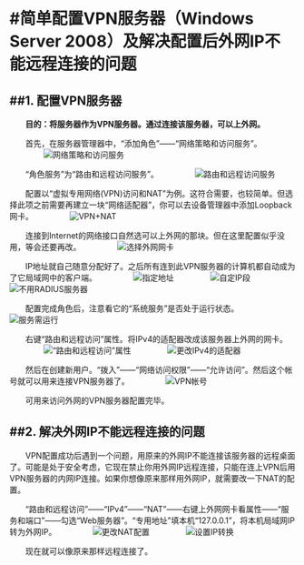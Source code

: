 #简单配置VPN服务器（Windows Server 2008）及解决配置后外网IP不能远程连接的问题
==
##1. 配置VPN服务器
--
　　**目的：将服务器作为VPN服务器。通过连接该服务器，可以上外网。**
  
　　首先，在服务器管理器中，“添加角色”——“网络策略和访问服务”。
　　
　　![网络策略和访问服务](https://raw.githubusercontent.com/tjcccc/tjcccc.github.io/master/blog/attachments/1412/vpn-01.png)

　　“角色服务”为“路由和远程访问服务”。
　　
　　![路由和远程访问服务](https://raw.githubusercontent.com/tjcccc/tjcccc.github.io/master/blog/attachments/1412/vpn-02.png)

　　配置以“虚拟专用网络(VPN)访问和NAT”为例。这符合需要，也较简单。但选择此项之前需要再建立一块“网络适配器”，你可以去设备管理器中添加Loopback网卡。
　　
　　![VPN+NAT](https://raw.githubusercontent.com/tjcccc/tjcccc.github.io/master/blog/attachments/1412/vpn-03.png)

　　连接到Internet的网络接口自然选可以上外网的那块。但在这里配置似乎没用，等会还要再改。
　　
　　![选择外网网卡](https://raw.githubusercontent.com/tjcccc/tjcccc.github.io/master/blog/attachments/1412/vpn-04.png)

　　IP地址就自己随意分配好了。之后所有连到此VPN服务器的计算机都自动成为了它局域网中的客户端。
　　
　　![指定地址](https://raw.githubusercontent.com/tjcccc/tjcccc.github.io/master/blog/attachments/1412/vpn-05.png)
　　
　　![自定IP段](https://raw.githubusercontent.com/tjcccc/tjcccc.github.io/master/blog/attachments/1412/vpn-06.png)
　　
　　![不用RADIUS服务器](https://raw.githubusercontent.com/tjcccc/tjcccc.github.io/master/blog/attachments/1412/vpn-07.png)

　　配置完成角色后，注意看它的“系统服务”是否处于运行状态。
　　
　　![服务需运行](https://raw.githubusercontent.com/tjcccc/tjcccc.github.io/master/blog/attachments/1412/vpn-08.png)

　　右键“路由和远程访问”属性。将IPv4的适配器改成该服务器上外网的网卡。
　　
　　![“路由和远程访问”属性](https://raw.githubusercontent.com/tjcccc/tjcccc.github.io/master/blog/attachments/1412/vpn-09.png)
　　
　　![更改IPv4的适配器](https://raw.githubusercontent.com/tjcccc/tjcccc.github.io/master/blog/attachments/1412/vpn-10.png)

　　然后在创建新用户。“拨入”——“网络访问权限”——“允许访问”。然后这个帐号就可以用来连接VPN服务器了。
　　
　　![VPN帐号](https://raw.githubusercontent.com/tjcccc/tjcccc.github.io/master/blog/attachments/1412/vpn-11.png)

　　可用来访问外网的VPN服务器配置完毕。

##2. 解决外网IP不能远程连接的问题
--
　　VPN配置成功后遇到一个问题，用原来的外网IP不能连接该服务器的远程桌面了。可能是处于安全考虑，它现在禁止你用外网IP远程连接，只能在连上VPN后用VPN服务器的内网IP连接。如果你想像原来那样用外网IP，就需要改一下NAT的配置。

　　“路由和远程访问”——“IPv4”——“NAT”——右键上外网网卡看属性——“服务和端口”——勾选“Web服务器”。“专用地址”填本机“127.0.0.1”，将本机局域网IP转为外网IP。
　　
　　![更改NAT配置](https://raw.githubusercontent.com/tjcccc/tjcccc.github.io/master/blog/attachments/1412/vpn-12.png)
　　
　　![设置IP转换](https://raw.githubusercontent.com/tjcccc/tjcccc.github.io/master/blog/attachments/1412/vpn-13.png)

　　现在就可以像原来那样远程连接了。
